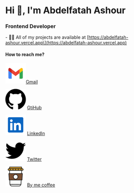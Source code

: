 # Hi 👋, I'm Abdelfatah Ashour

### Frontend Developer

\- 👨‍💻 All of my projects are available at \[https://abdelfatah-ashour.vercel.app\](https://abdelfatah-ashour.vercel.app)

#### How to reach me?

![abdelfatah ashour](./assets/images/i-gmail.svg)[Gmail](mailto:abdelfatahashour4@gmail.com "Abdelfatah Ashour")

![abdelfatah ashour](./assets/images/i-github.svg) [GtiHub](https://github.com/abdelfatah-ashour "Abdelfatah Ashour")

![abdelfatah ashour](./assets/images/i-linkedin.svg) [LinkedIn](https://www.linkedin.com/in/abdelfatah-ashour "Abdelfatah Ashour")

![abdelfatah ashour](./assets/images/i-twitter.svg) [Twitter](https://twitter.com/abdoashour07 "Abdelfatah Ashour")

![abdelfatah ashour](./assets/images/i-coffee.svg) [By me coffee](https://www.buymeacoffee.com/abdelfatah "Abdelfatah Ashour")
